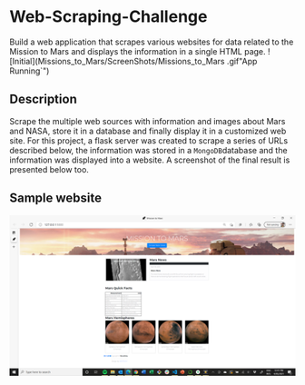 # Web-Scraping-Challenge
 Build a web application that scrapes various websites for data related to the Mission to Mars and displays the information in a single HTML page. 
![Initial](Missions_to_Mars/ScreenShots/Missions_to_Mars .gif"App Running`")
## Description

Scrape the multiple web sources with information and images about Mars and NASA, store it in a database and finally display it in a customized web site. For this project, a flask server was created to scrape a series of URLs described below, the information was stored in a `MongoDB`database and the information was displayed into a website. A screenshot of the final result is presented below too.

## Sample website

![Initial](Missions_to_Mars/ScreenShots/Screen1.png "Page after running the `Scrape New Data`")
